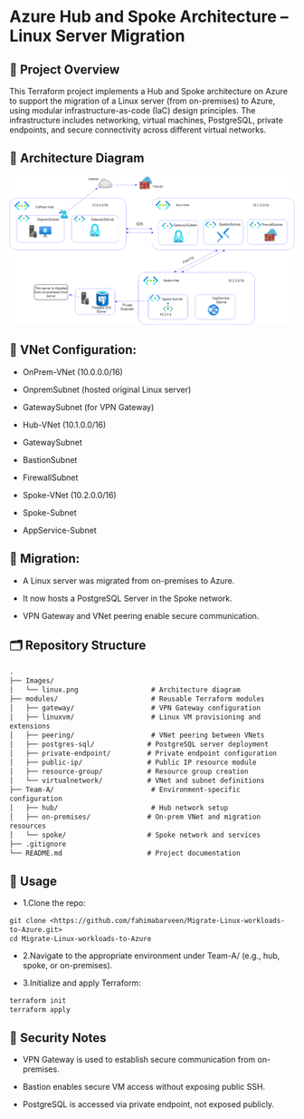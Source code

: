 # Azure Hub and Spoke Architecture – Linux Server Migration

## 📘 Project Overview
This Terraform project implements a Hub and Spoke architecture on Azure to support the migration of a Linux server (from on-premises) to Azure, using modular infrastructure-as-code (IaC) design principles.
The infrastructure includes networking, virtual machines, PostgreSQL, private endpoints, and secure connectivity across different virtual networks.

## 📌 Architecture Diagram

![Linux-Migrate](Images/linux.png)

## 🔹 VNet Configuration:
- OnPrem-VNet (10.0.0.0/16)

- OnpremSubnet (hosted original Linux server)

- GatewaySubnet (for VPN Gateway)

- Hub-VNet (10.1.0.0/16)

- GatewaySubnet

- BastionSubnet

- FirewallSubnet

- Spoke-VNet (10.2.0.0/16)

- Spoke-Subnet

- AppService-Subnet

## 🔹 Migration:
- A Linux server was migrated from on-premises to Azure.

- It now hosts a PostgreSQL Server in the Spoke network.

- VPN Gateway and VNet peering enable secure communication.

## 🗂 Repository Structure
```
.
├── Images/
│   └── linux.png                  # Architecture diagram
├── modules/                       # Reusable Terraform modules
│   ├── gateway/                   # VPN Gateway configuration
│   ├── linuxvm/                   # Linux VM provisioning and extensions
│   ├── peering/                   # VNet peering between VNets
│   ├── postgres-sql/             # PostgreSQL server deployment
│   ├── private-endpoint/         # Private endpoint configuration
│   ├── public-ip/                # Public IP resource module
│   ├── resource-group/           # Resource group creation
│   └── virtualnetwork/           # VNet and subnet definitions
├── Team-A/                        # Environment-specific configuration
│   ├── hub/                       # Hub network setup
│   ├── on-premises/              # On-prem VNet and migration resources
│   └── spoke/                    # Spoke network and services
├── .gitignore
└── README.md                     # Project documentation
```

## 🧪 Usage
- 1.Clone the repo:
```
git clone <https://github.com/fahimabarveen/Migrate-Linux-workloads-to-Azure.git>
cd Migrate-Linux-workloads-to-Azure
```

- 2.Navigate to the appropriate environment under Team-A/ (e.g., hub, spoke, or on-premises).

- 3.Initialize and apply Terraform:
```
terraform init
terraform apply
```

## 🔐 Security Notes
- VPN Gateway is used to establish secure communication from on-premises.

- Bastion enables secure VM access without exposing public SSH.

- PostgreSQL is accessed via private endpoint, not exposed publicly.